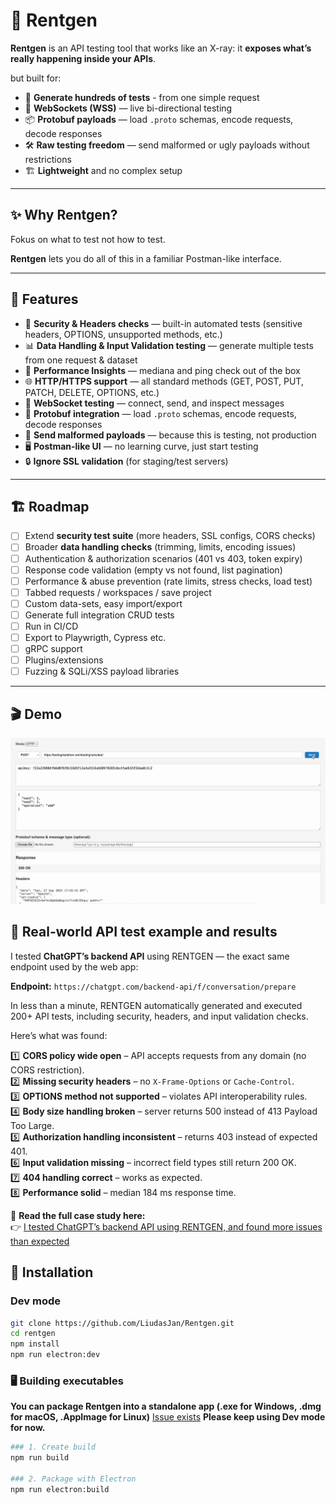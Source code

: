 # 🔬 Rentgen

**Rentgen** is an API testing tool that works like an X-ray: it **exposes what’s really happening inside your APIs**.

but built for:

- 🚀 **Generate hundreds of tests** - from one simple request
- 🔌 **WebSockets (WSS)** — live bi-directional testing
- 📦 **Protobuf payloads** — load `.proto` schemas, encode requests, decode responses
- 🛠️ **Raw testing freedom** — send malformed or ugly payloads without restrictions
- 🏗️ **Lightweight** and no complex setup

---

## ✨ Why Rentgen?

Fokus on what to test not how to test.

**Rentgen** lets you do all of this in a familiar Postman-like interface.

---

## 🚀 Features

- 🔐 **Security & Headers checks** — built-in automated tests (sensitive headers, OPTIONS, unsupported methods, etc.)
- 📊 **Data Handling & Input Validation testing** — generate multiple tests from one request & dataset
- 🚀 **Performance Insights** — mediana and ping check out of the box
- 🌐 **HTTP/HTTPS support** — all standard methods (GET, POST, PUT, PATCH, DELETE, OPTIONS, etc.)
- 🔄 **WebSocket testing** — connect, send, and inspect messages
- 🐛 **Protobuf integration** — load `.proto` schemas, encode requests, decode responses
- 🧪 **Send malformed payloads** — because this is testing, not production
- 🖥️ **Postman-like UI** — no learning curve, just start testing
- 🔒 **Ignore SSL validation** (for staging/test servers)

---

## 🏗️ Roadmap

- [ ] Extend **security test suite** (more headers, SSL configs, CORS checks)
- [ ] Broader **data handling checks** (trimming, limits, encoding issues)
- [ ] Authentication & authorization scenarios (401 vs 403, token expiry)
- [ ] Response code validation (empty vs not found, list pagination)
- [ ] Performance & abuse prevention (rate limits, stress checks, load test)
- [ ] Tabbed requests / workspaces / save project
- [ ] Custom data-sets, easy import/export
- [ ] Generate full integration CRUD tests
- [ ] Run in CI/CD
- [ ] Export to Playwrigth, Cypress etc.
- [ ] gRPC support
- [ ] Plugins/extensions
- [ ] Fuzzing & SQLi/XSS payload libraries

---

## 🎬 Demo

![Rentgen Demo](./public/demo.gif)

## 🧠 Real-world API test example and results

I tested **ChatGPT’s backend API** using RENTGEN — the exact same endpoint used by the web app:

**Endpoint:** `https://chatgpt.com/backend-api/f/conversation/prepare`

In less than a minute, RENTGEN automatically generated and executed 200+ API tests, including security, headers, and input validation checks.

Here’s what was found:

1️⃣ **CORS policy wide open** – API accepts requests from any domain (no CORS restriction).  
2️⃣ **Missing security headers** – no `X-Frame-Options` or `Cache-Control`.  
3️⃣ **OPTIONS method not supported** – violates API interoperability rules.  
4️⃣ **Body size handling broken** – server returns 500 instead of 413 Payload Too Large.  
5️⃣ **Authorization handling inconsistent** – returns 403 instead of expected 401.  
6️⃣ **Input validation missing** – incorrect field types still return 200 OK.  
7️⃣ **404 handling correct** – works as expected.  
8️⃣ **Performance solid** – median 184 ms response time.

📖 **Read the full case study here:**  
👉 [I tested ChatGPT’s backend API using RENTGEN, and found more issues than expected](https://www.linkedin.com/pulse/i-tested-chatgpts-backend-api-using-rentgen-found-more-jankauskas-ixsnf/)

## 🔧 Installation

### Dev mode

```bash
git clone https://github.com/LiudasJan/Rentgen.git
cd rentgen
npm install
npm run electron:dev

```

### 🖥️ Building executables

**You can package Rentgen into a standalone app (.exe for Windows, .dmg for macOS, .AppImage for Linux)**
[Issue exists](https://github.com/LiudasJan/Rentgen/issues/3) **Please keep using Dev mode for now.**

```bash
### 1. Create build
npm run build

### 2. Package with Electron
npm run electron:build
```
